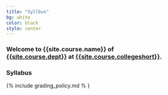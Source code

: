 ```yaml
---
title: "Syllbus"
bg: white
color: black
style: center
---
```


### Welcome to {{site.course.name}} of <br>[{{site.course.dept}}]({{site.course.depturl}}) at [{{site.course.collegeshort}}]({{site.course.collegeurl}}).

<span class="fa-stack subtlecircle" style="font-size:100px; background:rgba(255,166,0,0.1)">
  <i class="fa fa-circle fa-stack-2x text-white"></i>
  <i class="fa fa-pencil fa-stack-1x text-orange"></i>
</span>

### Syllabus
{% include grading_policy.md % }

<!--
<span id="forkongithub">
  <a href="{{ site.source_link }}" class="bg-blue">
    Fork me on GitHub
  </a>
</span>
-->
